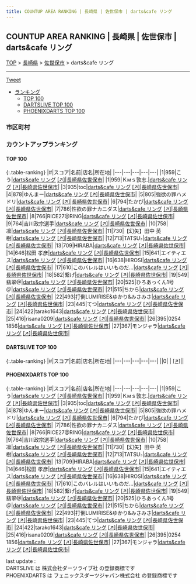 ```yaml
---
title: COUNTUP AREA RANKING | 長崎県 | 佐世保市 | darts&cafe リング
---
```

## COUNTUP AREA RANKING | 長崎県 | 佐世保市 | darts&cafe リング

[TOP](/darts/rank/) > [長崎県](/darts/rank/長崎県/) > [佐世保市](/darts/rank/長崎県/佐世保市/) > darts&cafe リング

___

<a href="https://twitter.com/share?ref_src=twsrc%5Etfw" data-text="COUNTUP AREA RANKING | 長崎県佐世保市darts&cafe リング" class="twitter-share-button" data-hashtags="DARTSLIVE,PHOENIXDARTS,darts,ダーツ" data-show-count="false">Tweet</a>

* [ランキング](#カウントアップランキング)
    * [TOP 100](#top-100)
    * [DARTSLIVE TOP 100](#dartslive-top-100)
    * [PHOENIXDARTS TOP 100](#phoenixdarts-top-100)

### 市区町村

<ul>

</ul>

### カウントアップランキング

#### TOP 100



{:.table-ranking}
|#|スコア|名前|店名|所在地|
|---|---|---|---|---|
|1|959|<span class="rank-name-pd">こう</span>|<a href="/darts/rank/shops/94834.html">darts&cafe リング</a> <a href="https://vs.phoenixdarts.com/jp/shop/shopDetailInfo/s_94834?s_seq=94834">[↗]</a>|<a href="/darts/rank/長崎県/佐世保市">長崎県佐世保市</a>|
|1|959|<span class="rank-name-pd">Ｋмｓ敦志.</span>|<a href="/darts/rank/shops/94834.html">darts&cafe リング</a> <a href="https://vs.phoenixdarts.com/jp/shop/shopDetailInfo/s_94834?s_seq=94834">[↗]</a>|<a href="/darts/rank/長崎県/佐世保市">長崎県佐世保市</a>|
|3|935|<span class="rank-name-pd">toc</span>|<a href="/darts/rank/shops/94834.html">darts&cafe リング</a> <a href="https://vs.phoenixdarts.com/jp/shop/shopDetailInfo/s_94834?s_seq=94834">[↗]</a>|<a href="/darts/rank/長崎県/佐世保市">長崎県佐世保市</a>|
|4|878|<span class="rank-name-pd">ゆんまー</span>|<a href="/darts/rank/shops/94834.html">darts&cafe リング</a> <a href="https://vs.phoenixdarts.com/jp/shop/shopDetailInfo/s_94834?s_seq=94834">[↗]</a>|<a href="/darts/rank/長崎県/佐世保市">長崎県佐世保市</a>|
|5|805|<span class="rank-name-pd">強欲の罪ハメドリ</span>|<a href="/darts/rank/shops/94834.html">darts&cafe リング</a> <a href="https://vs.phoenixdarts.com/jp/shop/shopDetailInfo/s_94834?s_seq=94834">[↗]</a>|<a href="/darts/rank/長崎県/佐世保市">長崎県佐世保市</a>|
|6|794|<span class="rank-name-pd">たかぴ</span>|<a href="/darts/rank/shops/94834.html">darts&cafe リング</a> <a href="https://vs.phoenixdarts.com/jp/shop/shopDetailInfo/s_94834?s_seq=94834">[↗]</a>|<a href="/darts/rank/長崎県/佐世保市">長崎県佐世保市</a>|
|7|786|<span class="rank-name-pd">性欲の罪ナカニダス</span>|<a href="/darts/rank/shops/94834.html">darts&cafe リング</a> <a href="https://vs.phoenixdarts.com/jp/shop/shopDetailInfo/s_94834?s_seq=94834">[↗]</a>|<a href="/darts/rank/長崎県/佐世保市">長崎県佐世保市</a>|
|8|766|<span class="rank-name-pd">RICE27@RING</span>|<a href="/darts/rank/shops/94834.html">darts&cafe リング</a> <a href="https://vs.phoenixdarts.com/jp/shop/shopDetailInfo/s_94834?s_seq=94834">[↗]</a>|<a href="/darts/rank/長崎県/佐世保市">長崎県佐世保市</a>|
|9|764|<span class="rank-name-pd">吉川政宗選手</span>|<a href="/darts/rank/shops/94834.html">darts&cafe リング</a> <a href="https://vs.phoenixdarts.com/jp/shop/shopDetailInfo/s_94834?s_seq=94834">[↗]</a>|<a href="/darts/rank/長崎県/佐世保市">長崎県佐世保市</a>|
|10|758|<span class="rank-name-pd">凛</span>|<a href="/darts/rank/shops/94834.html">darts&cafe リング</a> <a href="https://vs.phoenixdarts.com/jp/shop/shopDetailInfo/s_94834?s_seq=94834">[↗]</a>|<a href="/darts/rank/長崎県/佐世保市">長崎県佐世保市</a>|
|11|730|<span class="rank-name-pd">【幻矢】田中 英樹</span>|<a href="/darts/rank/shops/94834.html">darts&cafe リング</a> <a href="https://vs.phoenixdarts.com/jp/shop/shopDetailInfo/s_94834?s_seq=94834">[↗]</a>|<a href="/darts/rank/長崎県/佐世保市">長崎県佐世保市</a>|
|12|713|<span class="rank-name-pd">TATSU♭</span>|<a href="/darts/rank/shops/94834.html">darts&cafe リング</a> <a href="https://vs.phoenixdarts.com/jp/shop/shopDetailInfo/s_94834?s_seq=94834">[↗]</a>|<a href="/darts/rank/長崎県/佐世保市">長崎県佐世保市</a>|
|13|709|<span class="rank-name-pd">HIRABA</span>|<a href="/darts/rank/shops/94834.html">darts&cafe リング</a> <a href="https://vs.phoenixdarts.com/jp/shop/shopDetailInfo/s_94834?s_seq=94834">[↗]</a>|<a href="/darts/rank/長崎県/佐世保市">長崎県佐世保市</a>|
|14|646|<span class="rank-name-pd">松田  孝彦</span>|<a href="/darts/rank/shops/94834.html">darts&cafe リング</a> <a href="https://vs.phoenixdarts.com/jp/shop/shopDetailInfo/s_94834?s_seq=94834">[↗]</a>|<a href="/darts/rank/長崎県/佐世保市">長崎県佐世保市</a>|
|15|641|<span class="rank-name-pd">エイティエス</span>|<a href="/darts/rank/shops/94834.html">darts&cafe リング</a> <a href="https://vs.phoenixdarts.com/jp/shop/shopDetailInfo/s_94834?s_seq=94834">[↗]</a>|<a href="/darts/rank/長崎県/佐世保市">長崎県佐世保市</a>|
|16|638|<span class="rank-name-pd">HIROSI</span>|<a href="/darts/rank/shops/94834.html">darts&cafe リング</a> <a href="https://vs.phoenixdarts.com/jp/shop/shopDetailInfo/s_94834?s_seq=94834">[↗]</a>|<a href="/darts/rank/長崎県/佐世保市">長崎県佐世保市</a>|
|17|610|<span class="rank-name-pd">このバレルはいいものだ…</span>|<a href="/darts/rank/shops/94834.html">darts&cafe リング</a> <a href="https://vs.phoenixdarts.com/jp/shop/shopDetailInfo/s_94834?s_seq=94834">[↗]</a>|<a href="/darts/rank/長崎県/佐世保市">長崎県佐世保市</a>|
|18|582|<span class="rank-name-pd">繋げ</span>|<a href="/darts/rank/shops/94834.html">darts&cafe リング</a> <a href="https://vs.phoenixdarts.com/jp/shop/shopDetailInfo/s_94834?s_seq=94834">[↗]</a>|<a href="/darts/rank/長崎県/佐世保市">長崎県佐世保市</a>|
|19|549|<span class="rank-name-pd">翡翠@</span>|<a href="/darts/rank/shops/94834.html">darts&cafe リング</a> <a href="https://vs.phoenixdarts.com/jp/shop/shopDetailInfo/s_94834?s_seq=94834">[↗]</a>|<a href="/darts/rank/長崎県/佐世保市">長崎県佐世保市</a>|
|20|525|<span class="rank-name-pd">ひろあっくん1号＠</span>|<a href="/darts/rank/shops/94834.html">darts&cafe リング</a> <a href="https://vs.phoenixdarts.com/jp/shop/shopDetailInfo/s_94834?s_seq=94834">[↗]</a>|<a href="/darts/rank/長崎県/佐世保市">長崎県佐世保市</a>|
|21|515|<span class="rank-name-pd">ちから</span>|<a href="/darts/rank/shops/94834.html">darts&cafe リング</a> <a href="https://vs.phoenixdarts.com/jp/shop/shopDetailInfo/s_94834?s_seq=94834">[↗]</a>|<a href="/darts/rank/長崎県/佐世保市">長崎県佐世保市</a>|
|22|493|<span class="rank-name-pd">打倒LUMIRISE&amp;ゆかり&amp;みさみさ</span>|<a href="/darts/rank/shops/94834.html">darts&cafe リング</a> <a href="https://vs.phoenixdarts.com/jp/shop/shopDetailInfo/s_94834?s_seq=94834">[↗]</a>|<a href="/darts/rank/長崎県/佐世保市">長崎県佐世保市</a>|
|23|445|<span class="rank-name-pd">てつ</span>|<a href="/darts/rank/shops/94834.html">darts&cafe リング</a> <a href="https://vs.phoenixdarts.com/jp/shop/shopDetailInfo/s_94834?s_seq=94834">[↗]</a>|<a href="/darts/rank/長崎県/佐世保市">長崎県佐世保市</a>|
|24|422|<span class="rank-name-pd">tarako1643</span>|<a href="/darts/rank/shops/94834.html">darts&cafe リング</a> <a href="https://vs.phoenixdarts.com/jp/shop/shopDetailInfo/s_94834?s_seq=94834">[↗]</a>|<a href="/darts/rank/長崎県/佐世保市">長崎県佐世保市</a>|
|25|416|<span class="rank-name-pd">risana0209</span>|<a href="/darts/rank/shops/94834.html">darts&cafe リング</a> <a href="https://vs.phoenixdarts.com/jp/shop/shopDetailInfo/s_94834?s_seq=94834">[↗]</a>|<a href="/darts/rank/長崎県/佐世保市">長崎県佐世保市</a>|
|26|395|<span class="rank-name-pd">0254 1856</span>|<a href="/darts/rank/shops/94834.html">darts&cafe リング</a> <a href="https://vs.phoenixdarts.com/jp/shop/shopDetailInfo/s_94834?s_seq=94834">[↗]</a>|<a href="/darts/rank/長崎県/佐世保市">長崎県佐世保市</a>|
|27|367|<span class="rank-name-pd">モンジャラ</span>|<a href="/darts/rank/shops/94834.html">darts&cafe リング</a> <a href="https://vs.phoenixdarts.com/jp/shop/shopDetailInfo/s_94834?s_seq=94834">[↗]</a>|<a href="/darts/rank/長崎県/佐世保市">長崎県佐世保市</a>|


#### DARTSLIVE TOP 100



{:.table-ranking}
|#|スコア|名前|店名|所在地|
|---|---|---|---|---|
||0|<span class="rank-name-dl"> </span>|<a href="/darts/rank/shops/.html"></a> <a href="">[↗]</a>|<a href="/darts/rank//"></a>|


#### PHOENIXDARTS TOP 100



{:.table-ranking}
|#|スコア|名前|店名|所在地|
|---|---|---|---|---|
|1|959|<span class="rank-name-pd">こう</span>|<a href="/darts/rank/shops/94834.html">darts&cafe リング</a> <a href="https://vs.phoenixdarts.com/jp/shop/shopDetailInfo/s_94834?s_seq=94834">[↗]</a>|<a href="/darts/rank/長崎県/佐世保市">長崎県佐世保市</a>|
|1|959|<span class="rank-name-pd">Ｋмｓ敦志.</span>|<a href="/darts/rank/shops/94834.html">darts&cafe リング</a> <a href="https://vs.phoenixdarts.com/jp/shop/shopDetailInfo/s_94834?s_seq=94834">[↗]</a>|<a href="/darts/rank/長崎県/佐世保市">長崎県佐世保市</a>|
|3|935|<span class="rank-name-pd">toc</span>|<a href="/darts/rank/shops/94834.html">darts&cafe リング</a> <a href="https://vs.phoenixdarts.com/jp/shop/shopDetailInfo/s_94834?s_seq=94834">[↗]</a>|<a href="/darts/rank/長崎県/佐世保市">長崎県佐世保市</a>|
|4|878|<span class="rank-name-pd">ゆんまー</span>|<a href="/darts/rank/shops/94834.html">darts&cafe リング</a> <a href="https://vs.phoenixdarts.com/jp/shop/shopDetailInfo/s_94834?s_seq=94834">[↗]</a>|<a href="/darts/rank/長崎県/佐世保市">長崎県佐世保市</a>|
|5|805|<span class="rank-name-pd">強欲の罪ハメドリ</span>|<a href="/darts/rank/shops/94834.html">darts&cafe リング</a> <a href="https://vs.phoenixdarts.com/jp/shop/shopDetailInfo/s_94834?s_seq=94834">[↗]</a>|<a href="/darts/rank/長崎県/佐世保市">長崎県佐世保市</a>|
|6|794|<span class="rank-name-pd">たかぴ</span>|<a href="/darts/rank/shops/94834.html">darts&cafe リング</a> <a href="https://vs.phoenixdarts.com/jp/shop/shopDetailInfo/s_94834?s_seq=94834">[↗]</a>|<a href="/darts/rank/長崎県/佐世保市">長崎県佐世保市</a>|
|7|786|<span class="rank-name-pd">性欲の罪ナカニダス</span>|<a href="/darts/rank/shops/94834.html">darts&cafe リング</a> <a href="https://vs.phoenixdarts.com/jp/shop/shopDetailInfo/s_94834?s_seq=94834">[↗]</a>|<a href="/darts/rank/長崎県/佐世保市">長崎県佐世保市</a>|
|8|766|<span class="rank-name-pd">RICE27@RING</span>|<a href="/darts/rank/shops/94834.html">darts&cafe リング</a> <a href="https://vs.phoenixdarts.com/jp/shop/shopDetailInfo/s_94834?s_seq=94834">[↗]</a>|<a href="/darts/rank/長崎県/佐世保市">長崎県佐世保市</a>|
|9|764|<span class="rank-name-pd">吉川政宗選手</span>|<a href="/darts/rank/shops/94834.html">darts&cafe リング</a> <a href="https://vs.phoenixdarts.com/jp/shop/shopDetailInfo/s_94834?s_seq=94834">[↗]</a>|<a href="/darts/rank/長崎県/佐世保市">長崎県佐世保市</a>|
|10|758|<span class="rank-name-pd">凛</span>|<a href="/darts/rank/shops/94834.html">darts&cafe リング</a> <a href="https://vs.phoenixdarts.com/jp/shop/shopDetailInfo/s_94834?s_seq=94834">[↗]</a>|<a href="/darts/rank/長崎県/佐世保市">長崎県佐世保市</a>|
|11|730|<span class="rank-name-pd">【幻矢】田中 英樹</span>|<a href="/darts/rank/shops/94834.html">darts&cafe リング</a> <a href="https://vs.phoenixdarts.com/jp/shop/shopDetailInfo/s_94834?s_seq=94834">[↗]</a>|<a href="/darts/rank/長崎県/佐世保市">長崎県佐世保市</a>|
|12|713|<span class="rank-name-pd">TATSU♭</span>|<a href="/darts/rank/shops/94834.html">darts&cafe リング</a> <a href="https://vs.phoenixdarts.com/jp/shop/shopDetailInfo/s_94834?s_seq=94834">[↗]</a>|<a href="/darts/rank/長崎県/佐世保市">長崎県佐世保市</a>|
|13|709|<span class="rank-name-pd">HIRABA</span>|<a href="/darts/rank/shops/94834.html">darts&cafe リング</a> <a href="https://vs.phoenixdarts.com/jp/shop/shopDetailInfo/s_94834?s_seq=94834">[↗]</a>|<a href="/darts/rank/長崎県/佐世保市">長崎県佐世保市</a>|
|14|646|<span class="rank-name-pd">松田  孝彦</span>|<a href="/darts/rank/shops/94834.html">darts&cafe リング</a> <a href="https://vs.phoenixdarts.com/jp/shop/shopDetailInfo/s_94834?s_seq=94834">[↗]</a>|<a href="/darts/rank/長崎県/佐世保市">長崎県佐世保市</a>|
|15|641|<span class="rank-name-pd">エイティエス</span>|<a href="/darts/rank/shops/94834.html">darts&cafe リング</a> <a href="https://vs.phoenixdarts.com/jp/shop/shopDetailInfo/s_94834?s_seq=94834">[↗]</a>|<a href="/darts/rank/長崎県/佐世保市">長崎県佐世保市</a>|
|16|638|<span class="rank-name-pd">HIROSI</span>|<a href="/darts/rank/shops/94834.html">darts&cafe リング</a> <a href="https://vs.phoenixdarts.com/jp/shop/shopDetailInfo/s_94834?s_seq=94834">[↗]</a>|<a href="/darts/rank/長崎県/佐世保市">長崎県佐世保市</a>|
|17|610|<span class="rank-name-pd">このバレルはいいものだ…</span>|<a href="/darts/rank/shops/94834.html">darts&cafe リング</a> <a href="https://vs.phoenixdarts.com/jp/shop/shopDetailInfo/s_94834?s_seq=94834">[↗]</a>|<a href="/darts/rank/長崎県/佐世保市">長崎県佐世保市</a>|
|18|582|<span class="rank-name-pd">繋げ</span>|<a href="/darts/rank/shops/94834.html">darts&cafe リング</a> <a href="https://vs.phoenixdarts.com/jp/shop/shopDetailInfo/s_94834?s_seq=94834">[↗]</a>|<a href="/darts/rank/長崎県/佐世保市">長崎県佐世保市</a>|
|19|549|<span class="rank-name-pd">翡翠@</span>|<a href="/darts/rank/shops/94834.html">darts&cafe リング</a> <a href="https://vs.phoenixdarts.com/jp/shop/shopDetailInfo/s_94834?s_seq=94834">[↗]</a>|<a href="/darts/rank/長崎県/佐世保市">長崎県佐世保市</a>|
|20|525|<span class="rank-name-pd">ひろあっくん1号＠</span>|<a href="/darts/rank/shops/94834.html">darts&cafe リング</a> <a href="https://vs.phoenixdarts.com/jp/shop/shopDetailInfo/s_94834?s_seq=94834">[↗]</a>|<a href="/darts/rank/長崎県/佐世保市">長崎県佐世保市</a>|
|21|515|<span class="rank-name-pd">ちから</span>|<a href="/darts/rank/shops/94834.html">darts&cafe リング</a> <a href="https://vs.phoenixdarts.com/jp/shop/shopDetailInfo/s_94834?s_seq=94834">[↗]</a>|<a href="/darts/rank/長崎県/佐世保市">長崎県佐世保市</a>|
|22|493|<span class="rank-name-pd">打倒LUMIRISE&amp;ゆかり&amp;みさみさ</span>|<a href="/darts/rank/shops/94834.html">darts&cafe リング</a> <a href="https://vs.phoenixdarts.com/jp/shop/shopDetailInfo/s_94834?s_seq=94834">[↗]</a>|<a href="/darts/rank/長崎県/佐世保市">長崎県佐世保市</a>|
|23|445|<span class="rank-name-pd">てつ</span>|<a href="/darts/rank/shops/94834.html">darts&cafe リング</a> <a href="https://vs.phoenixdarts.com/jp/shop/shopDetailInfo/s_94834?s_seq=94834">[↗]</a>|<a href="/darts/rank/長崎県/佐世保市">長崎県佐世保市</a>|
|24|422|<span class="rank-name-pd">tarako1643</span>|<a href="/darts/rank/shops/94834.html">darts&cafe リング</a> <a href="https://vs.phoenixdarts.com/jp/shop/shopDetailInfo/s_94834?s_seq=94834">[↗]</a>|<a href="/darts/rank/長崎県/佐世保市">長崎県佐世保市</a>|
|25|416|<span class="rank-name-pd">risana0209</span>|<a href="/darts/rank/shops/94834.html">darts&cafe リング</a> <a href="https://vs.phoenixdarts.com/jp/shop/shopDetailInfo/s_94834?s_seq=94834">[↗]</a>|<a href="/darts/rank/長崎県/佐世保市">長崎県佐世保市</a>|
|26|395|<span class="rank-name-pd">0254 1856</span>|<a href="/darts/rank/shops/94834.html">darts&cafe リング</a> <a href="https://vs.phoenixdarts.com/jp/shop/shopDetailInfo/s_94834?s_seq=94834">[↗]</a>|<a href="/darts/rank/長崎県/佐世保市">長崎県佐世保市</a>|
|27|367|<span class="rank-name-pd">モンジャラ</span>|<a href="/darts/rank/shops/94834.html">darts&cafe リング</a> <a href="https://vs.phoenixdarts.com/jp/shop/shopDetailInfo/s_94834?s_seq=94834">[↗]</a>|<a href="/darts/rank/長崎県/佐世保市">長崎県佐世保市</a>|


<div class="footer border-top border-gray-light mt-5 pt-3 text-right text-gray">
    last update : <span style="font-weight: italic" id="foot_last_modified"></span><br />
    DARTSLIVE は 株式会社ダーツライブ社 の登録商標です<br />
    PHOENIXDARTS は フェニックスダーツジャパン株式会社 の登録商標です<br />
</div>

<script src="https://cdnjs.cloudflare.com/ajax/libs/jquery.tablesorter/2.31.3/js/jquery.tablesorter.min.js" integrity="sha512-qzgd5cYSZcosqpzpn7zF2ZId8f/8CHmFKZ8j7mU4OUXTNRd5g+ZHBPsgKEwoqxCtdQvExE5LprwwPAgoicguNg==" crossorigin="anonymous" referrerpolicy="no-referrer"></script>
<link rel="stylesheet" href="https://cdnjs.cloudflare.com/ajax/libs/jquery.tablesorter/2.31.3/css/theme.default.min.css" integrity="sha512-wghhOJkjQX0Lh3NSWvNKeZ0ZpNn+SPVXX1Qyc9OCaogADktxrBiBdKGDoqVUOyhStvMBmJQ8ZdMHiR3wuEq8+w==" crossorigin="anonymous" referrerpolicy="no-referrer" />
<script>
$(function() {
    $(".table-ranking").tablesorter({sortList:[[0, 0]]});
    $("#foot_last_modified").text(formatDate(new Date(document.lastModified), 'yyyy-MM-dd HH:mm:ss'));
});
</script>

<script async src="https://platform.twitter.com/widgets.js" charset="utf-8"></script>